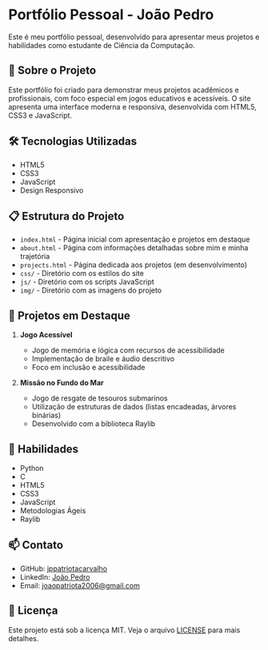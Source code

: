 # Portfólio Pessoal - João Pedro

Este é meu portfólio pessoal, desenvolvido para apresentar meus projetos e habilidades como estudante de Ciência da Computação.

## 🚀 Sobre o Projeto

Este portfólio foi criado para demonstrar meus projetos acadêmicos e profissionais, com foco especial em jogos educativos e acessíveis. O site apresenta uma interface moderna e responsiva, desenvolvida com HTML5, CSS3 e JavaScript.

## 🛠️ Tecnologias Utilizadas

- HTML5
- CSS3
- JavaScript
- Design Responsivo

## 📋 Estrutura do Projeto

- `index.html` - Página inicial com apresentação e projetos em destaque
- `about.html` - Página com informações detalhadas sobre mim e minha trajetória
- `projects.html` - Página dedicada aos projetos (em desenvolvimento)
- `css/` - Diretório com os estilos do site
- `js/` - Diretório com os scripts JavaScript
- `img/` - Diretório com as imagens do projeto

## 🌟 Projetos em Destaque

1. **Jogo Acessível**
   - Jogo de memória e lógica com recursos de acessibilidade
   - Implementação de braile e áudio descritivo
   - Foco em inclusão e acessibilidade

2. **Missão no Fundo do Mar**
   - Jogo de resgate de tesouros submarinos
   - Utilização de estruturas de dados (listas encadeadas, árvores binárias)
   - Desenvolvido com a biblioteca Raylib

## 🎯 Habilidades

- Python
- C
- HTML5
- CSS3
- JavaScript
- Metodologias Ágeis
- Raylib

## 📫 Contato

- GitHub: [jppatriotacarvalho](https://github.com/jppatriotacarvalho)
- LinkedIn: [João Pedro](https://www.linkedin.com/in/-joao-pedro/)
- Email: joaopatriota2006@gmail.com

## 📄 Licença

Este projeto está sob a licença MIT. Veja o arquivo [LICENSE](LICENSE) para mais detalhes.